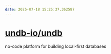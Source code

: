 ```yaml
---
date: 2025-07-18 15:25:37.362587
---
```


# [undb-io/undb](https://github.com/undb-io/undb)

no-code platform for building local-first databases